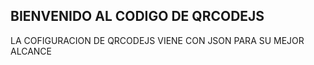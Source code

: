 ## **BIENVENIDO AL CODIGO DE QRCODEJS**

LA COFIGURACION DE QRCODEJS VIENE CON JSON PARA SU MEJOR ALCANCE
